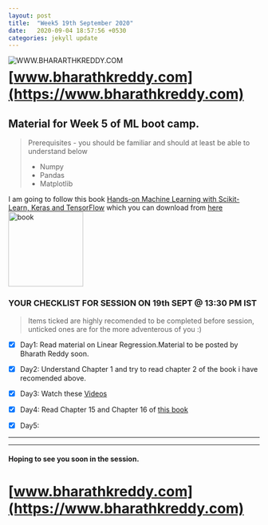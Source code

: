 ```yaml
---
layout: post
title:  "Week5 19th September 2020"
date:   2020-09-04 18:57:56 +0530
categories: jekyll update
---
```


<a href="https://www.bharathkreddy.com"><img align="left" src="https://i.imgur.com/axjt3Qe.png" alt="WWW.BHARARTHKREDDY.COM" title="www.bharathkreddy.com"></a>
# [www.bharathkreddy.com](https://www.bharathkreddy.com)

## Material for Week 5 of ML boot camp. 

> Prerequisites - you should be familiar and should at least be able to understand below
> * Numpy
> * Pandas
> * Matplotlib



I am going to follow this book [Hands-on Machine Learning with Scikit-Learn, Keras and TensorFlow](https://www.oreilly.com/library/view/hands-on-machine-learning/9781492032632/)
which you can download from [here](https://www.pdfdrive.com/handson-machine-learning-with-scikitlearn-and-tensorflow-2e-e189685098.html)
<img src="https://images-na.ssl-images-amazon.com/images/I/51aqYc1QyrL._SX379_BO1,204,203,200_.jpg" title="book" width="150" />

### YOUR CHECKLIST FOR SESSION ON 19th SEPT @ 13:30 PM IST


> Items ticked are highly recomended to be completed before session, unticked ones are for the more adventerous of you :)


- [x] Day1: Read material on Linear Regression.Material to be posted by Bharath Reddy soon.
- [x] Day2: Understand Chapter 1 and try to read chapter 2 of the book i have recomended above.
- [x] Day3: Watch these [Videos](https://www.youtube.com/playlist?list=PLblh5JKOoLUIzaEkCLIUxQFjPIlapw8nU)
- [x] Day4: Read Chapter 15 and Chapter 16 of [this book](https://www.inferentialthinking.com/chapters/intro.html)
- [x] Day5: 



---



---

#### Hoping to see you soon in the session.

# [www.bharathkreddy.com](https://www.bharathkreddy.com)
